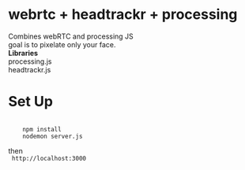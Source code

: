 webrtc + headtrackr + processing
======

Combines webRTC and processing JS<br/>
goal is to pixelate only your face.
<br/>
<b>Libraries</b><br/>
processing.js<br/>
headtrackr.js


Set Up
======
<code>
	npm install
	nodemon server.js
</code>

then<br/>
<code>
http://localhost:3000
</code>